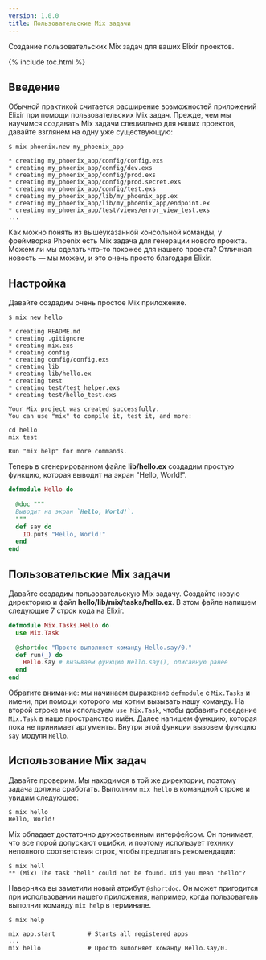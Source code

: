 ```yaml
---
version: 1.0.0
title: Пользовательские Mix задачи
---
```


Создание пользовательских Mix задач для ваших Elixir проектов.

{% include toc.html %}

## Введение

Обычной практикой считается расширение возможностей приложений Elixir при помощи пользовательских Mix задач. Прежде, чем мы научимся создавать Mix задачи специально для наших проектов, давайте взглянем на одну уже существующую:

```shell
$ mix phoenix.new my_phoenix_app

* creating my_phoenix_app/config/config.exs
* creating my_phoenix_app/config/dev.exs
* creating my_phoenix_app/config/prod.exs
* creating my_phoenix_app/config/prod.secret.exs
* creating my_phoenix_app/config/test.exs
* creating my_phoenix_app/lib/my_phoenix_app.ex
* creating my_phoenix_app/lib/my_phoenix_app/endpoint.ex
* creating my_phoenix_app/test/views/error_view_test.exs
...
```

Как можно понять из вышеуказанной консольной команды, у фреймворка Phoenix есть Mix задача для генерации нового проекта. Можем ли мы сделать что-то похожее для нашего проекта? Отличная новость &mdash; мы можем, и это очень просто благодаря Elixir.

## Настройка

Давайте создадим очень простое Mix приложение.

```shell
$ mix new hello

* creating README.md
* creating .gitignore
* creating mix.exs
* creating config
* creating config/config.exs
* creating lib
* creating lib/hello.ex
* creating test
* creating test/test_helper.exs
* creating test/hello_test.exs

Your Mix project was created successfully.
You can use "mix" to compile it, test it, and more:

cd hello
mix test

Run "mix help" for more commands.
```

Теперь в сгенерированном файле **lib/hello.ex** создадим простую функцию, которая выводит на экран "Hello, World!".

```elixir
defmodule Hello do

  @doc """
  Выводит на экран `Hello, World!`.
  """
  def say do
    IO.puts "Hello, World!"
  end
end
```

## Пользовательские Mix задачи

Давайте создадим пользовательскую Mix задачу. Создайте новую директорию и файл **hello/lib/mix/tasks/hello.ex**. В этом файле напишем следующие 7 строк кода на Elixir.

```elixir
defmodule Mix.Tasks.Hello do
  use Mix.Task

  @shortdoc "Просто выполняет команду Hello.say/0."
  def run(_) do
    Hello.say # вызываем функцию Hello.say(), описанную ранее
  end
end
```

Обратите внимание: мы начинаем выражение `defmodule` с `Mix.Tasks` и имени, при помощи которого мы хотим вызывать нашу команду. На второй строке мы используем `use Mix.Task`, чтобы добавить поведение `Mix.Task` в наше пространство имён. Далее напишем функцию, которая пока не принимает аргументы. Внутри этой функции вызовем функцию `say` модуля `Hello`.

## Использование Mix задач

Давайте проверим. Мы находимся в той же директории, поэтому задача должна сработать. Выполним `mix hello` в командной строке и увидим следующее:

```shell
$ mix hello
Hello, World!
```

Mix обладает достаточно дружественным интерфейсом. Он понимает, что все порой допускают ошибки, и поэтому использует технику неполного соответствия строк, чтобы предлагать рекомендации:

```shell
$ mix hell
** (Mix) The task "hell" could not be found. Did you mean "hello"?
```

Наверняка вы заметили новый атрибут `@shortdoc`. Он может пригодится при использовании нашего приложения, например, когда пользователь выполнит команду `mix help` в терминале.

```shell
$ mix help

mix app.start         # Starts all registered apps
...
mix hello             # Просто выполняет команду Hello.say/0.
```
